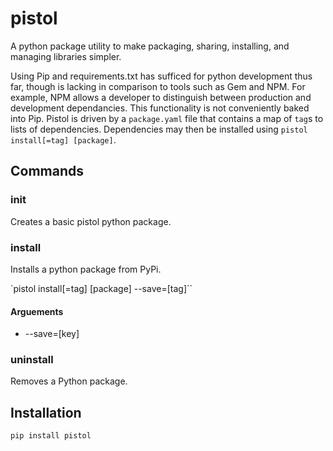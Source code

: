 pistol
======

A python package utility to make packaging, sharing, installing, and managing
libraries simpler.

Using Pip and requirements.txt has sufficed for python development thus far,
though is lacking in comparison to tools such as Gem and NPM. For example,
NPM allows a developer to distinguish between production and development
dependancies. This functionality is not conveniently baked into Pip. Pistol
is driven by a `package.yaml` file that contains a map of `tag`s to lists of
dependencies. Dependencies may then be installed using
`pistol install[=tag] [package]`.

## Commands

### init

Creates a basic pistol python package.

### install

Installs a python package from PyPi.

`pistol install[=tag] [package] --save=[tag]``

#### Arguements

- --save=[key]

### uninstall

Removes a Python package.

## Installation

`pip install pistol`
